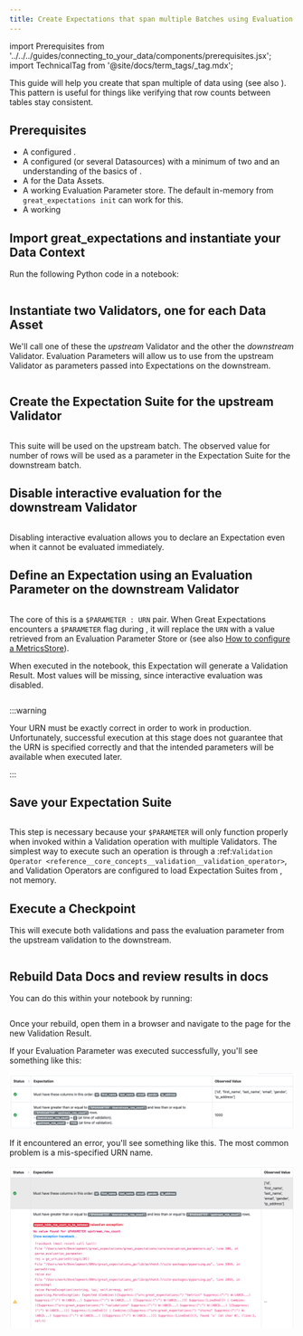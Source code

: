 ```yaml
---
title: Create Expectations that span multiple Batches using Evaluation Parameters
---
```


import Prerequisites from '../../../guides/connecting_to_your_data/components/prerequisites.jsx';
import TechnicalTag from '@site/docs/term_tags/_tag.mdx';

This guide will help you create <TechnicalTag tag="expectation" text="Expectations" /> that span multiple <TechnicalTag tag="batch" text="Batches" /> of data using <TechnicalTag tag="evaluation_parameter" text="Evaluation Parameters" /> (see also <TechnicalTag tag="evaluation_parameter_store" text="Evaluation Parameter Stores" />). This pattern is useful for things like verifying that row counts between tables stay consistent.

## Prerequisites

<Prerequisites>

- A configured <TechnicalTag tag="data_context" text="Data Context" />.
- A configured <TechnicalTag tag="datasource" text="Data Source" /> (or several Datasources) with a minimum of two <TechnicalTag tag="data_asset" text="Data Assets" /> and an understanding of the basics of <TechnicalTag tag="batch_request" text="Batch Requests" />.
- A <TechnicalTag tag="expectation_suite" text="Expectations Suites" /> for the Data Assets.
- A working Evaluation Parameter store. The default in-memory <TechnicalTag tag="store" text="Store" /> from ``great_expectations init`` can work for this.
- A working <TechnicalTag tag="checkpoint" text="Checkpoint" />

</Prerequisites>

## Import great_expectations and instantiate your Data Context

Run the following Python code in a notebook:

```python name="version-0.17.23 docs/docusaurus/versioned_docs/version-0.17.23/guides/expectations/advanced/how_to_create_expectations_that_span_multiple_batches_using_evaluation_parameters.py get_context"
```

## Instantiate two Validators, one for each Data Asset

We'll call one of these <TechnicalTag tag="validator" text="Validators" /> the *upstream* Validator and the other the *downstream* Validator. Evaluation Parameters will allow us to use <TechnicalTag tag="validation_result" text="Validation Results" /> from the upstream Validator as parameters passed into Expectations on the downstream.


 ```python name="version-0.17.23 docs/docusaurus/versioned_docs/version-0.17.23/guides/expectations/advanced/how_to_create_expectations_that_span_multiple_batches_using_evaluation_parameters.py get validators"
```

## Create the Expectation Suite for the upstream Validator

```python name="version-0.17.23 docs/docusaurus/versioned_docs/version-0.17.23/guides/expectations/advanced/how_to_create_expectations_that_span_multiple_batches_using_evaluation_parameters.py create upstream_expectation_suite"
```

This suite will be used on the upstream batch. The observed value for number of rows will be used as a parameter in the Expectation Suite for the downstream batch.

## Disable interactive evaluation for the downstream Validator

```python name="version-0.17.23 docs/docusaurus/versioned_docs/version-0.17.23/guides/expectations/advanced/how_to_create_expectations_that_span_multiple_batches_using_evaluation_parameters.py disable interactive_evaluation"
```

Disabling interactive evaluation allows you to declare an Expectation even when it cannot be evaluated immediately.

## Define an Expectation using an Evaluation Parameter on the downstream Validator

```python name="version-0.17.23 docs/docusaurus/versioned_docs/version-0.17.23/guides/expectations/advanced/how_to_create_expectations_that_span_multiple_batches_using_evaluation_parameters.py add expectation with evaluation parameter"
```

The core of this is a ``$PARAMETER : URN`` pair. When Great Expectations encounters a ``$PARAMETER`` flag during <TechnicalTag tag="validation" text="Validation" />, it will replace the ``URN`` with a value retrieved from an Evaluation Parameter Store or <TechnicalTag tag="metric_store" text="Metrics Store" /> (see also [How to configure a MetricsStore](../../../guides/setup/configuring_metadata_stores/how_to_configure_a_metricsstore.md)).

When executed in the notebook, this Expectation will generate a Validation Result. Most values will be missing, since interactive evaluation was disabled.

```python name="version-0.17.23 docs/docusaurus/versioned_docs/version-0.17.23/guides/expectations/advanced/how_to_create_expectations_that_span_multiple_batches_using_evaluation_parameters.py expected_validation_result"
 ```

:::warning

Your URN must be exactly correct in order to work in production. Unfortunately, successful execution at this stage does not guarantee that the URN is specified correctly and that the intended parameters will be available when executed later.

:::

## Save your Expectation Suite

 ```python name="version-0.17.23 docs/docusaurus/versioned_docs/version-0.17.23/guides/expectations/advanced/how_to_create_expectations_that_span_multiple_batches_using_evaluation_parameters.py save downstream_expectation_suite"
 ```

This step is necessary because your ``$PARAMETER`` will only function properly when invoked within a Validation operation with multiple Validators. The simplest way to execute such an operation is through a :ref:`Validation Operator <reference__core_concepts__validation__validation_operator>`, and Validation Operators are configured to load Expectation Suites from <TechnicalTag tag="expectation_store" text="Expectation Stores" />, not memory.

## Execute a Checkpoint

This will execute both validations and pass the evaluation parameter from the upstream validation to the downstream.

```python name="version-0.17.23 docs/docusaurus/versioned_docs/version-0.17.23/guides/expectations/advanced/how_to_create_expectations_that_span_multiple_batches_using_evaluation_parameters.py run checkpoint"
```

## Rebuild Data Docs and review results in docs

You can do this within your notebook by running:

```python name="version-0.17.23 docs/docusaurus/versioned_docs/version-0.17.23/guides/expectations/advanced/how_to_create_expectations_that_span_multiple_batches_using_evaluation_parameters.py build data docs"
```

Once your <TechnicalTag tag="data_docs" text="Data Docs" /> rebuild, open them in a browser and navigate to the page for the new Validation Result.

If your Evaluation Parameter was executed successfully, you'll see something like this:

![image](../../../images/evaluation_parameter_success.png)

If it encountered an error, you'll see something like this. The most common problem is a mis-specified URN name.

![image](../../../images/evaluation_parameter_error.png)

